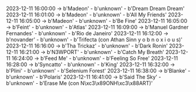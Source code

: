 2023-12-11 16:00:00 -> b'Madeon' - b'unknown' - b'Dream Dream Dream'
2023-12-11 16:01:00 -> b'Madeon' - b'unknown' - b'All My Friends'
2023-12-11 16:05:00 -> b'Madeon' - b'unknown' - b'Be Fine'
2023-12-11 16:05:00 -> b'Feint' - b'unknown' - b'Atlas'
2023-12-11 16:09:00 -> b'Manuel Gardner Fernandes' - b'unknown' - b'Rio de Janeiro'
2023-12-11 16:12:00 -> b'novander' - b'unknown' - b'Trifecta (con Athan Sinn y o b n o x i o u s)'
2023-12-11 16:16:00 -> b'Tha Trickaz' - b'unknown' - b'Dark Ronin'
2023-12-11 16:21:00 -> b'N3WPORT' - b'unknown' - b'Catch My Breath'
2023-12-11 16:24:00 -> b'Feed Me' - b'unknown' - b'Feeling So Free'
2023-12-11 16:28:00 -> b'Syncatto' - b'unknown' - b'King'
2023-12-11 16:32:00 -> b'Plini' - b'unknown' - b'Selenium Forest'
2023-12-11 16:38:00 -> b'Blanke' - b'unknown' - b'Polaris'
2023-12-11 16:41:00 -> b'Said The Sky' - b'unknown' - b'Erase Me (con N\xc3\x89ONH\xc3\x88ART)'
